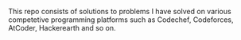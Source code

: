 This repo consists of solutions to problems I have solved on various competetive programming platforms such as Codechef, Codeforces, AtCoder, Hackerearth and so on.
